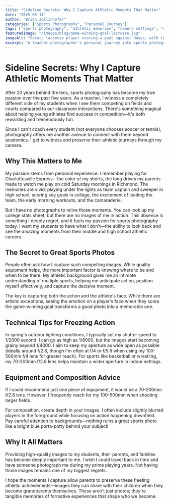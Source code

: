 ```yaml
---
title: "Sideline Secrets: Why I Capture Athletic Moments That Matter"
date: "2025-05-11"
author: "Brian Zollinhofer"
categories: ["Sports Photography", "Personal Journey"]
tags: ["sports photography", "athletic memories", "camera settings", "composition tips", "equipment advice"]
featuredImage: "/images/blog/game-winning-goal-lacrosse.jpg"
imageAlt: "Saints lacrosse player scoring a goal against Hoyas, with teammates and goalie in the background."
excerpt: "A teacher-photographer's personal journey into sports photography, sharing technical tips and why preserving athletic moments matters so deeply."
---
```


# Sideline Secrets: Why I Capture Athletic Moments That Matter

After 20 years behind the lens, sports photography has become my true passion over the past five years. As a teacher, I witness a completely different side of my students when I see them competing on fields and courts compared to our classroom interactions. There's something magical about helping young athletes find success in competition—it's both rewarding and tremendously fun.

Since I can't coach every student (not everyone chooses soccer or tennis), photography offers me another avenue to connect with them beyond academics. I get to witness and preserve their athletic journeys through my camera.

## Why This Matters to Me

My passion stems from personal experience. I remember playing for Charlottesville Express—the color of my shorts, the long drives my parents made to watch me play on cold Saturday mornings in Richmond. The memories are vivid: playing under the lights as team captain and sweeper in high school, scoring key goals in college, the excitement of leading the team, the early morning workouts, and the camaraderie.

But I have no photographs to relive those moments. You can look up my college stats sheet, but there are no images of me in action. This absence is something I deeply regret, and it fuels my passion for sports photography today. I want my students to have what I don't—the ability to look back and see the amazing moments from their middle and high school athletic careers.

## The Secret to Great Sports Photos

People often ask how I capture such compelling images. While quality equipment helps, the more important factor is knowing where to be and when to be there. My athletic background gives me an intimate understanding of multiple sports, helping me anticipate action, position myself effectively, and capture the decisive moment.

The key is capturing both the action and the athlete's face. While there are artistic exceptions, seeing the emotion on a player's face when they score the game-winning goal transforms a good photo into a memorable one.

## Technical Tips for Freezing Action

In spring's outdoor lighting conditions, I typically set my shutter speed to 1/2000 second. I can go as high as 1/8000, but the images start becoming grainy beyond 1/4000. I aim to keep my aperture as wide open as possible (ideally around f/2.8, though I'm often at f/4 or f/5.6 when using my 100-500mm f/4 lens for greater reach). For sports like basketball or wrestling, my 70-200mm f/2.8 lens helps maintain a wider aperture in indoor settings.

## Equipment and Composition Advice

If I could recommend just one piece of equipment, it would be a 70-200mm f/2.8 lens. However, I frequently reach for my 100-500mm when shooting larger fields.

For composition, create depth in your images. I often include slightly blurred players in the foreground while focusing on action happening downfield. Pay careful attention to backgrounds—nothing ruins a great sports photo like a bright blue porta-potty behind your subject!

## Why It All Matters

Providing high-quality images to my students, their parents, and families has become deeply important to me. I wish I could travel back in time and have someone photograph me during my prime playing years. Not having those images remains one of my biggest regrets.

I hope the moments I capture allow parents to preserve these fleeting athletic achievements—images they can share with their children when they become grandparents themselves. These aren't just photos; they're tangible memories of formative experiences that shape who we become.